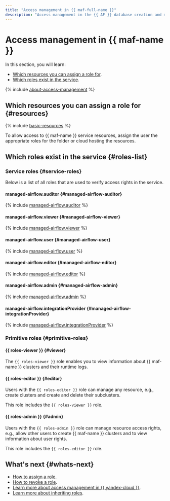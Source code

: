 ```yaml
---
title: "Access management in {{ maf-full-name }}"
description: "Access management in the {{ AF }} database creation and management service. This section describes the resources for which you can assign a role, the roles existing in the service, and the roles required to perform a particular action."
---
```


# Access management in {{ maf-name }}


In this section, you will learn:

* [Which resources you can assign a role for](#resources).
* [Which roles exist in the service](#roles-list).

{% include [about-access-management](../../_includes/iam/about-access-management.md) %}

## Which resources you can assign a role for {#resources}

{% include [basic-resources](../../_includes/iam/basic-resources-for-access-control.md) %}

To allow access to {{ maf-name }} service resources, assign the user the appropriate roles for the folder or cloud hosting the resources.

## Which roles exist in the service {#roles-list}

### Service roles {#service-roles}

Below is a list of all roles that are used to verify access rights in the service.

#### managed-airflow.auditor {#managed-airflow-auditor}

{% include [managed-airflow.auditor](../../_roles/managed-airflow/auditor.md) %}

#### managed-airflow.viewer {#managed-airflow-viewer}

{% include [managed-airflow.viewer](../../_roles/managed-airflow/viewer.md) %}

#### managed-airflow.user {#managed-airflow-user}

{% include [managed-airflow.user](../../_roles/managed-airflow/user.md) %}

#### managed-airflow.editor {#managed-airflow-editor}

{% include [managed-airflow.editor](../../_roles/managed-airflow/editor.md) %}

#### managed-airflow.admin {#managed-airflow-admin}

{% include [managed-airflow.admin](../../_roles/managed-airflow/admin.md) %}

#### managed-airflow.integrationProvider {#managed-airflow-integrationProvider}

{% include [managed-airflow.integrationProvider](../../_roles/managed-airflow/integrationProvider.md) %}

### Primitive roles {#primitive-roles}

#### {{ roles-viewer }} {#viewer}

The `{{ roles-viewer }}` role enables you to view information about {{ maf-name }} clusters and their runtime logs.

#### {{ roles-editor }} {#editor}

Users with the `{{ roles-editor }}` role can manage any resource, e.g., create clusters and create and delete their subclusters.

This role includes the `{{ roles-viewer }}` role.

#### {{ roles-admin }} {#admin}

Users with the `{{ roles-admin }}` role can manage resource access rights, e.g., allow other users to create {{ maf-name }} clusters and to view information about user rights.

This role includes the `{{ roles-editor }}` role.

## What's next {#whats-next}

* [How to assign a role](../../iam/operations/roles/grant.md).
* [How to revoke a role](../../iam/operations/roles/revoke.md).
* [Learn more about access management in {{ yandex-cloud }}](../../iam/concepts/access-control/index.md).
* [Learn more about inheriting roles](../../resource-manager/concepts/resources-hierarchy.md#access-rights-inheritance).


